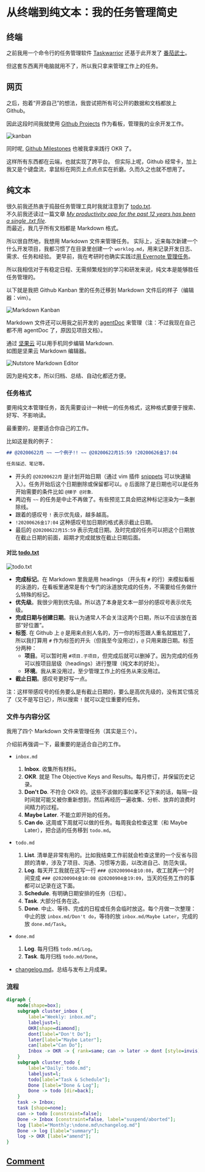 # 从终端到纯文本：我的任务管理简史

## 终端

之前我用一个命令行的任务管理软件 [Taskwarrior](https://taskwarrior.org/) 还基于此开发了 [番茄武士](https://github.com/cf020031308/pomodoro-warriors)。


但这套东西离开电脑就用不了，所以我只拿来管理工作上的任务。

## 网页


之后，抱着“开源自己”的想法，我尝试把所有可公开的数据和文档都放上 Github。


因此这段时间我就使用 [Github Projects](https://github.com/cf020031308/cf020031308.github.io/projects/1?fullscreen=true) 作为看板，管理我的业余开发工作。

![kanban](kanban.png)


同时呢, [Github Milestones](https://github.com/cf020031308/cf020031308.github.io/milestones?state=closed) 也被我拿来践行 OKR 了。


这样所有东西都在云端，也就实现了跨平台。
但实际上呢，Github 经常卡，加上我又是个键盘流，拿鼠标在网页上点点点实在折磨。久而久之也就不想用了。

## 纯文本

很久前我还热衷于捣鼓任务管理工具时我就注意到了 [todo.txt][todo.txt].  
不久前我还读过一篇文章 [*My productivity app for the past 12 years has been a single .txt file*](https://jeffhuang.com/productivity_text_file/).  
而最近，我几乎所有文档都是 Markdown 格式。

所以很自然地，我想用 Markdown 文件来管理任务。
实际上，近来每次新建一个什么开发项目，我都习惯了在目录里创建一个 `worklog.md`，用来记录开发日志、需求、任务和经验。
更早前，我在考研时也确实实践过[用 Evernote 管理任务](/blog/mobile-management/)。

所以我相信对于有稳定日程、无需频繁规划的学习和研发来说，纯文本是能够胜任任务管理的。


以下就是我把 Github Kanban 里的任务迁移到 Markdown 文件后的样子（编辑器：vim）。

![Markdown Kanban](markdown-kanban.png)


Markdown 文件还可以用我之前开发的 [agentDoc](https://github.com/cf020031308/agentDoc) 来管理（注：不过我现在自己都不用 agentDoc 了，原因见项目文档）。


通过 [坚果云](https://www.jianguoyun.com) 可以用手机同步编辑 Markdown.  
如图是坚果云 Markdown 编辑器。

![Nutstore Markdown Editor](WechatIMG590.jpeg)


因为是纯文本，所以归档、总结、自动化都还方便。

### 任务格式

要用纯文本管理任务，首先需要设计一种统一的任务格式，这种格式要便于搜索、好写、不影响读。

最重要的，是要适合你自己的工作。


比如这是我的例子：

```markdown
## @20200622月 ~~ 一个例子!! ~~ @20200622月15:59 !20200626金17:04

任务描述、笔记等。
```


* 开头的 `@20200622月` 是计划开始日期（通过 vim 插件 [snippets](https://github.com/cf020031308/cf020031308.github.io/blob/master/dotfiles/vim/vim-snippets/markdown.snippets) 可以快速输入）。任务开始后这个日期删除或保留都可以。`@` 后面除了是日期也可以是任务开始需要的条件比如 `@梯子 @对象`.
* 两边有 `~~` 的任务是中止不再做了。有些预览工具会把这种标记渲染为一条删除线。
* 跟着的感叹号 `!` 表示优先级，越多越高。
* `!20200626金17:04` 这种感叹号加日期的格式表示截止日期。
* 最后的 `@20200622月15:59` 表示完成日期。及时完成的任务可以把这个日期放在截止日期的前面，超期才完成就放在截止日期后面。


#### 对比 [todo.txt](todo.txt)


![todo.txt](todotxt.png)


- **完成标记**。在 Markdown 里我是用 headings （开头有 `#` 的行）来模拟看板的泳道的，在看板里通常是有个专门的泳道放完成的任务，不需要给任务做什么特殊的标记。
- **优先级**。我很少用到优先级。所以选了本身是文本一部分的感叹号表示优先级。
- **完成日期与创建日期**。我认为通常人不会关注这两个日期，所以不应该放在首部“好位置”。
- **标签**. 在 Github 上 `@` 是用来点别人名的，万一你的标签跟人重名就尴尬了，所以我打算用 `#` 作为标签的开头（但我至今没用过），`@` 只用来跟日期。标签分两种：
  - **项目**。可以暂时用 `#项目.子项目`，但完成后就可以删掉了。因为完成的任务可以按项目层级（headings）进行整理（纯文本的好处）。
  - **环境**。我从来没用过，至少管理工作上的任务从来没用过。
- **截止日期**。感叹号更好写一点。


注：这样带感叹号的任务要么是有截止日期的，要么是高优先级的，没有其它情况了（又不是写日记），所以搜索 `!` 就可以定位重要的任务。


### 文件与内容分区

我用了四个 Markdown 文件来管理任务（其实是三个）。

介绍前再强调一下，最重要的是适合自己的工作。


* `inbox.md`
  1. **Inbox**. 收集所有材料。
  2. **OKR**. 就是 The Objective Keys and Results。每月修订，并保留历史记录。
  3. **Don't Do**. 不符合 OKR 的。这些不该做的事如果不记下来的话，每隔一段时间就可能又被你重新想到，然后再经历一遍收集、分析、放弃的浪费时间精力的过程。
  4. **Maybe Later**. 不能立即开始的任务。
  5. **Can do**. 这周或下周就可以做的任务。每周我会检查这里（和 Maybe Later），把合适的任务移到 `todo.md`。

* `todo.md`
  1. **List**. 清单是非常有用的。比如我结束工作前就会检查这里的一个反省与回顾的清单，涉及了项目、沟通、习惯等方面，以改进自己、防范失误。
  2. **Log**. 每天开工我就在这写一行 `### @20200904金10:08`，收工就再一个时间变成 `### @20200904金10:08 @20200904金19:09`，当天的任务工作的事都可以记录在这下面。
  3. **Schedule**. 有明确日期安排的任务（日程）。
  4. **Task**. 大部分任务在这。
  5. **Done**. 中止、等待、完成的日程或任务会临时放这。每个月做一次整理：中止的放 `inbox.md/Don't do`，等待的放 `inbox.md/Maybe Later`，完成的放 `done.md/Task`。

* `done.md`
  1. **Log**. 每月归档 `todo.md/Log`。
  2. **Task**. 每月归档 `todo.md/Done`。

* [changelog.md](../../changelog.md)。总结与发布上月成果。

### 流程


```dot
digraph {
    node[shape=box];
    subgraph cluster_inbox {
        label="Weekly: inbox.md";
        labeljust=l;
        OKR[shape=diamond];
        dont[label="Don't Do"];
        later[label="Maybe Later"];
        can[label="Can Do"];
        Inbox -> OKR -> { rank=same; can -> later -> dont [style=invis] }
    }
    subgraph cluster_todo {
        label="Daily: todo.md";
        labeljust=l;
        todo[label="Task & Schedule"];
        Done [label="Done & Log"];
        Done -> todo [dir=back];
    }
    task -> Inbox;
    task [shape=none];
    can -> todo [constraint=false];
    Done -> Inbox [constraint=false, label="suspend/aborted"];
    log [label="Monthly:\ndone.md\nchangelog.md"]
    Done -> log [label="summary"];
    log -> OKR [label="amend"];
}
```


[todo.txt]: <https://github.com/todotxt/todo.txt> "todo.txt"

## [Comment](https://github.com/cf020031308/cf020031308.github.io/issues/53)
